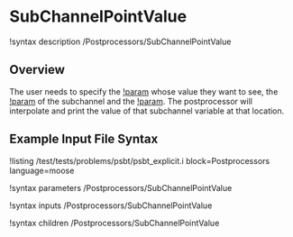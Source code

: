 # SubChannelPointValue

!syntax description /Postprocessors/SubChannelPointValue

## Overview

<!-- -->

The user needs to specify the [!param](/Postprocessors/SubChannelPointValue/variable) whose value they want to see, the [!param](/Postprocessors/SubChannelPointValue/index) of the subchannel and the
[!param](/Postprocessors/SubChannelPointValue/height). The postprocessor will interpolate and print the value of that subchannel variable at that location.

## Example Input File Syntax

!listing /test/tests/problems/psbt/psbt_explicit.i block=Postprocessors language=moose

!syntax parameters /Postprocessors/SubChannelPointValue

!syntax inputs /Postprocessors/SubChannelPointValue

!syntax children /Postprocessors/SubChannelPointValue
